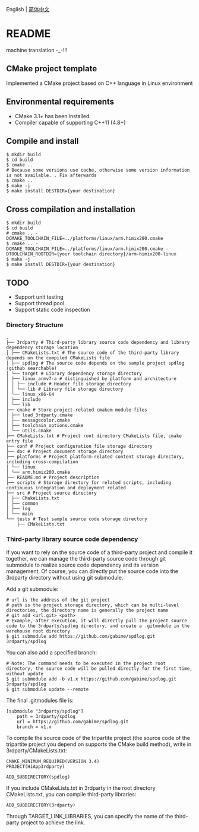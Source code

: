 

English | [简体中文](./README.cn.md)

# README

machine translation -_-!!!

## CMake project template

Implemented a CMake project based on C++ language in Linux environment

## Environmental requirements

- CMake 3.1+ has been installed.
- Compiler capable of supporting C++11 (4.8+)

## Compile and install

```
$ mkdir build
$ cd build
$ cmake ..
# Because some versions use cache, otherwise some version information is not available. . Fix afterwards
$ cmake ..
$ make -j
$ make install DESTDIR={your destination}
```

## Cross compilation and installation

```
$ mkdir build
$ cd build
# cmake .. -DCMAKE_TOOLCHAIN_FILE=../platforms/linux/arm.himix200.cmake
$ cmake .. -DCMAKE_TOOLCHAIN_FILE=../platforms/linux/arm.himix200.cmake -DTOOLCHAIN_ROOTDIR={your toolchain directory}/arm-himix200-linux
$ make -j
$ make install DESTDIR={your destination}
```

## TODO

- Support unit testing
- Support thread pool
- Support static code inspection

### Directory Structure

```
.
├── 3rdparty # Third-party library source code dependency and library dependency storage location
│ ├── CMakeLists.txt # The source code of the third-party library depends on the compiled CMakeLists file
│ ├── spdlog # The source code depends on the sample project spdlog (github searchable)
│ └── target # Library dependency storage directory
│ ├── linux_armv7-a # distinguished by platform and architecture
│ │ ├── include # Header file storage directory
│ │ └── lib # Library file storage directory
│ └── linux_x86-64
│ ├── include
│ └── lib
├── cmake # Store project-related cmakem module files
│ ├── load_3rdparty.cmake
│ ├── messagecolor.cmake
│ ├── toolchain_options.cmake
│ └── utils.cmake
├── CMakeLists.txt # Project root directory CMakeLists file, cmake entry file
├── conf # Project configuration file storage directory
├── doc # Project document storage directory
├── platforms # Project platform-related content storage directory, including cross-compilation
│ └── linux
│ └── arm.himix200.cmake
├── README.md # Project description
├── scripts # Storage directory for related scripts, including continuous integration and deployment related
├── src # Project source directory
│ ├── CMakeLists.txt
│ ├── common
│ ├── log
│ └── main
└── tests # Test sample source code storage directory
    ├── CMakeLists.txt
```

### Third-party library source code dependency

If you want to rely on the source code of a third-party project and compile it together, we can manage the third-party source code through git submodule to realize source code dependency and its version management. Of course, you can directly put the source code into the 3rdparty directory without using git submodule.

Add a git submodule:

```
# url is the address of the git project
# path is the project storage directory, which can be multi-level directories, the directory name is generally the project name
# git add <url.git> <path>
# Example, after execution, it will directly pull the project source code to the 3rdparty/spdlog directory, and create a .gitmodule in the warehouse root directory
$ git submodule add https://github.com/gabime/spdlog.git 3rdparty/spdlog
```

You can also add a specified branch:

```
# Note: The command needs to be executed in the project root directory, the source code will be pulled directly for the first time, without update
$ git submodule add -b v1.x https://github.com/gabime/spdlog.git 3rdparty/spdlog
$ git submodule update --remote
```

The final .gitmodules file is:

```
[submodule "3rdparty/spdlog"]
    path = 3rdparty/spdlog
    url = https://github.com/gabime/spdlog.git
    branch = v1.x
```

To compile the source code of the tripartite project (the source code of the tripartite project you depend on supports the CMake build method), write in 3rdparty/CMakeLists.txt:

```
CMAKE_MINIMUM_REQUIRED(VERSION 3.4)
PROJECT(HiApp3rdparty)

ADD_SUBDIRECTORY(spdlog)
```

If you include CMakeLists.txt in 3rdparty in the root directory CMakeLists.txt, you can compile third-party libraries:

```
ADD_SUBDIRECTORY(3rdparty)
```

Through TARGET_LINK_LIBRARIES, you can specify the name of the third-party project to achieve the link.